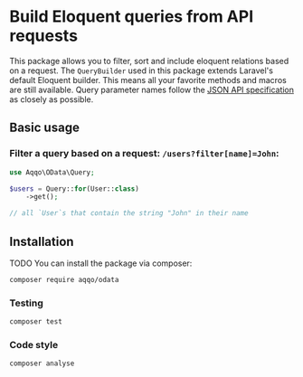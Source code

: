 # Build Eloquent queries from API requests

This package allows you to filter, sort and include eloquent relations based on a request. The `QueryBuilder` used in this package extends Laravel's default Eloquent builder. This means all your favorite methods and macros are still available. Query parameter names follow the [JSON API specification](http://jsonapi.org/) as closely as possible.

## Basic usage

### Filter a query based on a request: `/users?filter[name]=John`:

```php
use Aqqo\OData\Query;

$users = Query::for(User::class)
    ->get();

// all `User`s that contain the string "John" in their name
```

## Installation

TODO
You can install the package via composer:

```bash
composer require aqqo/odata
```


### Testing

```bash
composer test
```

### Code style


```bash
composer analyse
```